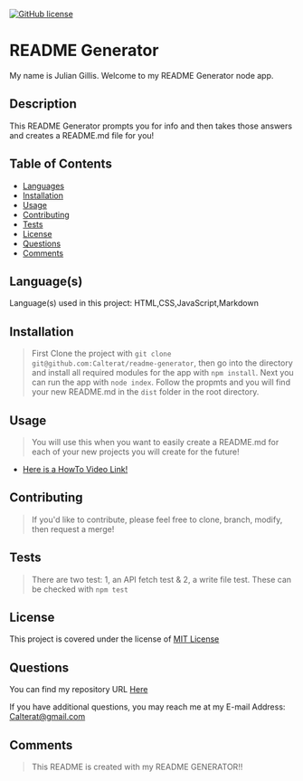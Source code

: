 
[![GitHub license](https://img.shields.io/badge/License-MIT%20License-success.svg)](https://GitHub.com/Calterat/readme-generator/main/LICENSE)

# README Generator

My name is Julian Gillis. Welcome to my README Generator node app.


## Description

This README Generator prompts you for info and then takes those answers and creates a README.md file for you!


## Table of Contents

* [Languages](#languages)
* [Installation](#installation)
* [Usage](#usage)
* [Contributing](#contributing)
* [Tests](#tests)
* [License](#license)
* [Questions](#questions)
* [Comments](#comments)


## Language(s)

Language(s) used in this project:
HTML,CSS,JavaScript,Markdown


## Installation

> First Clone the project with `git clone git@github.com:Calterat/readme-generator`, then go into the directory and install all required modules for the app with `npm install`. Next you can run the app with `node index`. Follow the propmts and you will find your new README.md in the `dist` folder in the root directory.


## Usage

> You will use this when you want to easily create a README.md for each of your new projects you will create for the future!

* [Here is a HowTo Video Link!](https://drive.google.com/file/d/1k2bdnWto2nZ0cBhrR9ddq7oVnNIE9ClE/view)



## Contributing

> If you'd like to contribute, please feel free to clone, branch, modify, then request a merge!
 



## Tests

> There are two test: 1, an API fetch test & 2, a write file test. These can be checked with `npm test`



## License

This project is covered under the license of [MIT License](https://GitHub.com/Calterat/readme-generator/main/LICENSE)


## Questions

You can find my repository URL [Here](https://GitHub.com/Calterat)



If you have additional questions, you may reach me at my E-mail Address: Calterat@gmail.com



## Comments

> This README is created with my README GENERATOR!!

